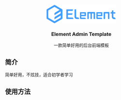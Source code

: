 <div align="center">
  <img src="docs/assets/images/logo.svg" alt="Logo" height="60">
  <h3 align="center">Element Admin Template</h3>
  <p align="center">
    一款简单好用的后台前端模板
  </p>
</div>

## 简介

简单好用，不炫技，适合初学者学习

## 使用方法
